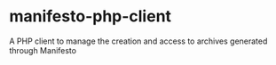 manifesto-php-client
====================

A PHP client to manage the creation and access to archives generated through Manifesto
